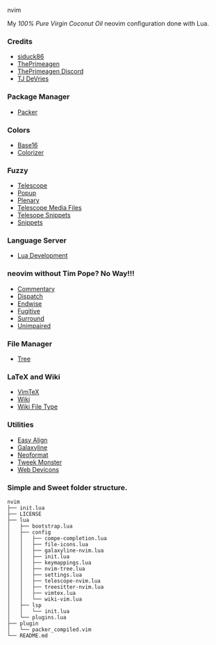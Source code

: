 nvim

My *100% Pure Virgin Coconut Oil* neovim configuration done with Lua.

### Credits
* [siduck86](https://github.com/siduck76/neovim-dotfiles)
* [ThePrimeagen](https://github.com/ThePrimeagen)
* [ThePrimeagen Discord](https://discord.gg/3ujcVMe)
* [TJ DeVries](https://github.com/tjdevries)

### Package Manager
* [Packer](https://github.com/wbthomason/packer.nvim)

### Colors
* [Base16](https://github.com/chriskempson/base16-vim)
* [Colorizer](https://github.com/norcalli/nvim-colorizer.lua)

### Fuzzy
* [Telescope](https://github.com/nvim-telescope/telescope.nvim)
* [Popup](https://github.com/vim-lua/popup.nvim)
* [Plenary](https://github.com/nvim-lua/plenary.nvim)
* [Telescope Media Files](https://github.com/nvim-telescope/telescope-media-files.nvim)
* [Telesope Snippets](https://github.com/nvim-telescope/telescope-snippets.nvim)
* [Snippets](https://github.com/norcalli/snippets.nvim)

### Language Server
* [Lua Development](https://github.com/tjdevries/nlua.nvim)

### neovim without Tim Pope?  No Way!!!
* [Commentary](https://github.com/tpope/vim-commentary)
* [Dispatch](https://github.com/tpope/vim-dispatch)
* [Endwise](https://github.com/tpope/vim-endwise)
* [Fugitive](https://github.com/tpope/vim-fugitive)
* [Surround](https://github.com/tpope/vim-surround)
* [Unimpaired](https://github.com/tpope/vim-unimpaired)

### File Manager 
* [Tree](https://github.com/kyazdani42/nvim-tree.lua)

### LaTeX and Wiki
* [VimTeX](https://github.com/lervag/vimtex)
* [Wiki](https://github.com/lervag/wiki.vim)
* [Wiki File Type](https://github.com/lervag/wiki-ft.vim)

### Utilities 
* [Easy Align](https://github.com/junegunn/vim-easy-align)
* [Galaxyline](https://github.com/glepnir/galaxyline.nvim)
* [Neoformat](https://github.com/sbdchd/neoformat)
* [Tweek Monster](https://github.com/tweekmonster/startuptime.vim)
* [Web Devicons](https://github.com/kyazdani42/nvim-web-devicons)

### Simple and Sweet folder structure.

```
nvim
├── init.lua
├── LICENSE
├── lua
│   ├── bootstrap.lua
│   ├── config
│   │   ├── compe-completion.lua
│   │   ├── file-icons.lua
│   │   ├── galaxyline-nvim.lua
│   │   ├── init.lua
│   │   ├── keymappings.lua
│   │   ├── nvim-tree.lua
│   │   ├── settings.lua
│   │   ├── telescope-nvim.lua
│   │   ├── treesitter-nvim.lua
│   │   ├── vimtex.lua
│   │   └── wiki-vim.lua
│   ├── lsp
│   │   └── init.lua
│   └── plugins.lua
├── plugin
│   └── packer_compiled.vim
└── README.md
```

